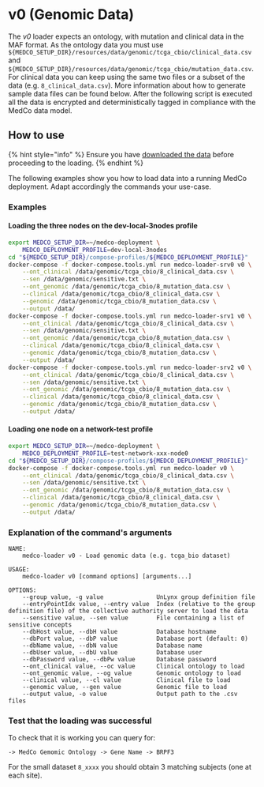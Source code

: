 # v0 \(Genomic Data\)

The _v0_ loader expects an ontology, with mutation and clinical data in the MAF format. As the ontology data you must use `${MEDCO_SETUP_DIR}/resources/data/genomic/tcga_cbio/clinical_data.csv` and `${MEDCO_SETUP_DIR}/resources/data/genomic/tcga_cbio/mutation_data.csv`. For clinical data you can keep using the same two files or a subset of the data \(e.g. `8_clinical_data.csv`\). More information about how to generate sample data files can be found below. After the following script is executed all the data is encrypted and deterministically tagged in compliance with the MedCo data model.

## How to use

{% hint style="info" %}
Ensure you have [downloaded the data](./#pre-requisite-download-test-data) before proceeding to the loading.
{% endhint %}

The following examples show you how to load data into a running MedCo deployment. Adapt accordingly the commands your use-case.

### Examples

#### Loading the three nodes on the dev-local-3nodes profile

```bash
export MEDCO_SETUP_DIR=~/medco-deployment \
    MEDCO_DEPLOYMENT_PROFILE=dev-local-3nodes
cd "${MEDCO_SETUP_DIR}/compose-profiles/${MEDCO_DEPLOYMENT_PROFILE}"
docker-compose -f docker-compose.tools.yml run medco-loader-srv0 v0 \
    --ont_clinical /data/genomic/tcga_cbio/8_clinical_data.csv \
    --sen /data/genomic/sensitive.txt \
    --ont_genomic /data/genomic/tcga_cbio/8_mutation_data.csv \
    --clinical /data/genomic/tcga_cbio/8_clinical_data.csv \
    --genomic /data/genomic/tcga_cbio/8_mutation_data.csv \
    --output /data/
docker-compose -f docker-compose.tools.yml run medco-loader-srv1 v0 \
    --ont_clinical /data/genomic/tcga_cbio/8_clinical_data.csv \
    --sen /data/genomic/sensitive.txt \
    --ont_genomic /data/genomic/tcga_cbio/8_mutation_data.csv \
    --clinical /data/genomic/tcga_cbio/8_clinical_data.csv \
    --genomic /data/genomic/tcga_cbio/8_mutation_data.csv \
    --output /data/
docker-compose -f docker-compose.tools.yml run medco-loader-srv2 v0 \
    --ont_clinical /data/genomic/tcga_cbio/8_clinical_data.csv \
    --sen /data/genomic/sensitive.txt \
    --ont_genomic /data/genomic/tcga_cbio/8_mutation_data.csv \
    --clinical /data/genomic/tcga_cbio/8_clinical_data.csv \
    --genomic /data/genomic/tcga_cbio/8_mutation_data.csv \
    --output /data/
```

#### Loading one node on a network-test profile

```bash
export MEDCO_SETUP_DIR=~/medco-deployment \
    MEDCO_DEPLOYMENT_PROFILE=test-network-xxx-node0
cd "${MEDCO_SETUP_DIR}/compose-profiles/${MEDCO_DEPLOYMENT_PROFILE}"
docker-compose -f docker-compose.tools.yml run medco-loader v0 \
    --ont_clinical /data/genomic/tcga_cbio/8_clinical_data.csv \
    --sen /data/genomic/sensitive.txt \
    --ont_genomic /data/genomic/tcga_cbio/8_mutation_data.csv \
    --clinical /data/genomic/tcga_cbio/8_clinical_data.csv \
    --genomic /data/genomic/tcga_cbio/8_mutation_data.csv \
    --output /data/
```

### Explanation of the command's arguments

```text
NAME:
    medco-loader v0 - Load genomic data (e.g. tcga_bio dataset)

USAGE:
    medco-loader v0 [command options] [arguments...]

OPTIONS:
    --group value, -g value               UnLynx group definition file
    --entryPointIdx value, --entry value  Index (relative to the group definition file) of the collective authority server to load the data
    --sensitive value, --sen value        File containing a list of sensitive concepts
    --dbHost value, --dbH value           Database hostname
    --dbPort value, --dbP value           Database port (default: 0)
    --dbName value, --dbN value           Database name
    --dbUser value, --dbU value           Database user
    --dbPassword value, --dbPw value      Database password
    --ont_clinical value, --oc value      Clinical ontology to load
    --ont_genomic value, --og value       Genomic ontology to load
    --clinical value, --cl value          Clinical file to load
    --genomic value, --gen value          Genomic file to load
    --output value, -o value              Output path to the .csv files
```

### Test that the loading was successful

To check that it is working you can query for:

`-> MedCo Gemomic Ontology -> Gene Name -> BRPF3`

For the small dataset `8_xxxx` you should obtain 3 matching subjects \(one at each site\).

